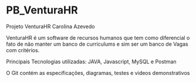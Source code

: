 # PB_VenturaHR
 Projeto VenturaHR Carolina Azevedo
 
VenturaHR é um software de recursos humanos que tem como diferencial o fato de não manter um banco de curriculums e sim ser um banco de Vagas com critérios.

Principais Tecnologias utilizadas: JAVA, Javascript, MySQL e Postman

O Git contém as especificações, diagramas, testes e videos demonstrativos
